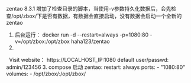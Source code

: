 zentao 8.3.1
增加了检查目录的脚本，当使用-v参数持久化数据后，会先检查/opt/zbox/下是否有数据，有数据会直接启动，没有数据会启动一个全新的zentao
1. 后台运行：
   docker run -d --restart=always -p=1080:80 -v=/opt/zbox:/opt/zbox  haha123/zentao
2.
   Visit website： https://LOCALHOST_IP:1080 default user/passwd: admin/123456
3. compose 启动
   zentao:
    restart: always
    ports:
        -  "1080:80"
    volumes:
        -  /opt/zbox/:/opt/zbox/




